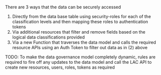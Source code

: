 There are 3 ways that the data can be securely accessed
1) Directly from the data base table using security-roles for each of the classification levels and then mapping these roles to authentication tokens
2) Via additional resources that filter and remove fields based on the logical data classifications provided
3) Via a new Function that traverses the data model and calls the required resource APIs using an Auth Token to filter out data as in  (2) above

TODO:
To make the data governance model completely dynamic, rules are required to fire off any updates to the data model and call the LAC API to create new resources, users, roles, tokens as required
